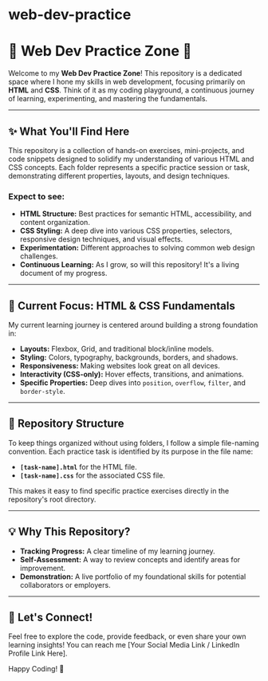 # web-dev-practice
# 🚀 Web Dev Practice Zone 🚀

Welcome to my **Web Dev Practice Zone**! This repository is a dedicated space where I hone my skills in web development, focusing primarily on **HTML** and **CSS**. Think of it as my coding playground, a continuous journey of learning, experimenting, and mastering the fundamentals.

---

## ✨ What You'll Find Here

This repository is a collection of hands-on exercises, mini-projects, and code snippets designed to solidify my understanding of various HTML and CSS concepts. Each folder represents a specific practice session or task, demonstrating different properties, layouts, and design techniques.

### Expect to see:

* **HTML Structure:** Best practices for semantic HTML, accessibility, and content organization.
* **CSS Styling:** A deep dive into various CSS properties, selectors, responsive design techniques, and visual effects.
* **Experimentation:** Different approaches to solving common web design challenges.
* **Continuous Learning:** As I grow, so will this repository! It's a living document of my progress.

---

## 🎯 Current Focus: HTML & CSS Fundamentals

My current learning journey is centered around building a strong foundation in:

* **Layouts:** Flexbox, Grid, and traditional block/inline models.
* **Styling:** Colors, typography, backgrounds, borders, and shadows.
* **Responsiveness:** Making websites look great on all devices.
* **Interactivity (CSS-only):** Hover effects, transitions, and animations.
* **Specific Properties:** Deep dives into `position`, `overflow`, `filter`, and `border-style`.

---

## 📂 Repository Structure

To keep things organized without using folders, I follow a simple file-naming convention. Each practice task is identified by its purpose in the file name:

* **`[task-name].html`** for the HTML file.
* **`[task-name].css`** for the associated CSS file.

This makes it easy to find specific practice exercises directly in the repository's root directory.

---

## 💡 Why This Repository?

* **Tracking Progress:** A clear timeline of my learning journey.
* **Self-Assessment:** A way to review concepts and identify areas for improvement.
* **Demonstration:** A live portfolio of my foundational skills for potential collaborators or employers.

---

## 🌱 Let's Connect!

Feel free to explore the code, provide feedback, or even share your own learning insights! You can reach me [Your Social Media Link / LinkedIn Profile Link Here].

Happy Coding! 🚀


